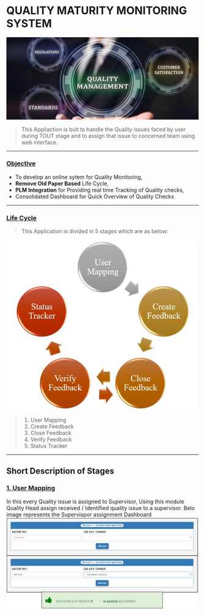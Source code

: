 # QUALITY MATURITY MONITORING SYSTEM

![enter image description here](https://github.com/ankesh-verma/PERL/blob/main/Quality_Maturity_Monitoring/images/Main_Standard.png?raw=true)

> This Appliaction is buit to handle the Quality issues faced by user during TOUT stage and to assign that issue to concerned team using web interface.
***
### <u>Objective</u>
 * To develop an online sytem for Quality Monitoring,
 * <b>Remove Old Paper Based</b> Life Cycle,
 * <b>PLM Integration</b> for Providing real time Tracking of Quality checks,
 * Consolidated Dashboard for Quick Overview of Quality Checks
***
### <u>Life Cycle</u>

> This Application is divided in 5 stages which are as below:

![enter image description here](https://github.com/ankesh-verma/PERL/blob/main/Quality_Maturity_Monitoring/images/Life_Cycle.JPG?raw=true)

> 1. User Mapping
> 2. Create Feedback
> 3. Close Feedback
> 4. Verify Feedback
> 5. Status Tracker
***
## Short Description of Stages
### <u>1. User Mapping</u>
 In this every Quality issue is assigned to Supervisor, Using this module Quality Head assign received / Identified quality issue to a supervisor.
 Belo image represents the Supervispor assignment Dashboard<br>
![enter image description here](https://github.com/ankesh-verma/PERL/blob/main/Quality_Maturity_Monitoring/images/ownerMapping.JPG?raw=true)
 
